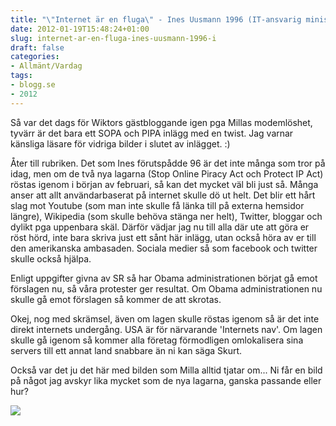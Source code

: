 ```yaml
---
title: "\"Internet är en fluga\" - Ines Uusmann 1996 (IT-ansvarig minister)"
date: 2012-01-19T15:48:24+01:00
slug: internet-ar-en-fluga-ines-uusmann-1996-i
draft: false
categories:
- Allmänt/Vardag
tags:
- blogg.se
- 2012
---
```

Så var det dags för Wiktors gästbloggande igen pga Millas modemlöshet, tyvärr är det bara ett SOPA och PIPA inlägg med en twist. Jag varnar känsliga läsare för vidriga bilder i slutet av inlägget. :)  
  
Åter till rubriken. Det som Ines förutspådde 96 är det inte många som tror på idag, men om de två nya lagarna (Stop Online Piracy Act och Protect IP Act) röstas igenom i början av februari, så kan det mycket väl bli just så. Många anser att allt användarbaserat på internet skulle dö ut helt. Det blir ett hårt slag mot Youtube (som man inte skulle få länka till på externa hemsidor längre), Wikipedia (som skulle behöva stänga ner helt), Twitter, bloggar och dylikt pga uppenbara skäl. Därför vädjar jag nu till alla där ute att göra er röst hörd, inte bara skriva just ett sånt här inlägg, utan också höra av er till den amerikanska ambasaden. Sociala medier så som facebook och twitter skulle också hjälpa.  
  
Enligt uppgifter givna av SR så har Obama administrationen börjat gå emot förslagen nu, så våra protester ger resultat. Om Obama administrationen nu skulle gå emot förslagen så kommer de att skrotas.  
  
  
Okej, nog med skrämsel, även om lagen skulle röstas igenom så är det inte direkt internets undergång. USA är för närvarande 'Internets nav'. Om lagen skulle gå igenom så kommer alla företag förmodligen omlokalisera sina servers till ett annat land snabbare än ni kan säga Skurt.  
  
Också var det ju det här med bilden som Milla alltid tjatar om... Ni får en bild på något jag avskyr lika mycket som de nya lagarna, ganska passande eller hur?  
  
![](/assets/images/blogg.se/skurt_liten_97_87307820_185176543.jpg)